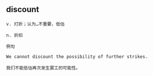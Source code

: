 ## discount
```
v. 打折；认为…不重要，低估

n. 折扣

例句

We cannot discount the possibility of further strikes.

我们不能低估再次发生罢工的可能性。
```